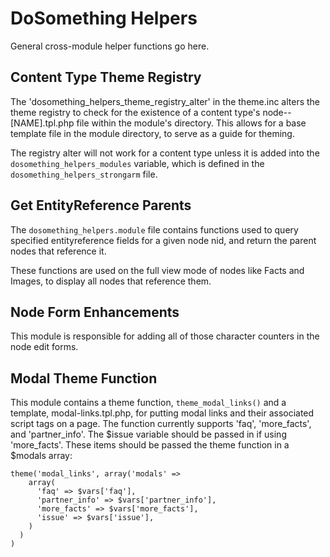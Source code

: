 # DoSomething Helpers

General cross-module helper functions go here.

## Content Type Theme Registry

The 'dosomething_helpers_theme_registry_alter' in the theme.inc alters the theme
registry to check for the existence of a content type's node--[NAME].tpl.php
file within the module's directory.  This allows for a base template file in
the module directory, to serve as a guide for theming.

The registry alter will not work for a content type unless it is added into the
`dosomething_helpers_modules` variable, which is defined in the
`dosomething_helpers_strongarm` file.

## Get EntityReference Parents

The `dosomething_helpers.module` file contains functions used to query specified
entityreference fields for a given node nid, and return the parent nodes that
reference it.

These functions are used on the full view mode of nodes like Facts and Images, to
display all nodes that reference them.

## Node Form Enhancements

This module is responsible for adding all of those character counters in the
node edit forms.

## Modal Theme Function

This module contains a theme function, `theme_modal_links()` and a template, modal-links.tpl.php, for putting modal links and their associated script tags on a page. The function currently supports 'faq', 'more_facts', and 'partner_info'.  The $issue variable should be passed in if using 'more_facts'. These items should be passed the theme function in a $modals array:
````
theme('modal_links', array('modals' =>
    array(
      'faq' => $vars['faq'],
      'partner_info' => $vars['partner_info'],
      'more_facts' => $vars['more_facts'],
      'issue' => $vars['issue'],
    )
  )
)
````